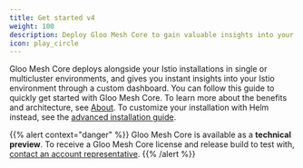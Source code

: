 ```yaml
---
title: Get started v4
weight: 100
description: Deploy Gloo Mesh Core to gain valuable insights into your Istio service meshes.
icon: play_circle
---
```


Gloo Mesh Core deploys alongside your Istio installations in single or multicluster environments, and gives you instant insights into your Istio environment through a custom dashboard. You can follow this guide to quickly get started with Gloo Mesh Core. To learn more about the benefits and architecture, see [About](/gloo-mesh-core/main/about/). To customize your installation with Helm instead, see the [advanced installation guide](/gloo-mesh-core/main/setup/install/).

{{% alert context="danger" %}}
Gloo Mesh Core is available as a **technical preview**. To receive a Gloo Mesh Core license and release build to test with, [contact an account representative](https://www.solo.io/company/talk-to-an-expert/).
{{% /alert %}}
